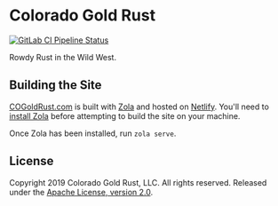 # Colorado Gold Rust

[![GitLab CI Pipeline Status](https://gitlab.com/cogoldrust/www/badges/master/pipeline.svg)](https://gitlab.com/cogoldrust/www/commits/master)

Rowdy Rust in the Wild West.

## Building the Site

[COGoldRust.com](https://cogoldrust.com) is built with
[Zola](https://getzola.org) and hosted on [Netlify](https://www.netlify.com). You'll need to
[install
Zola](https://www.getzola.org/documentation/getting-started/installation/)
before attempting to build the site on your machine.

Once Zola has been installed, run `zola serve`.

## License

Copyright 2019 Colorado Gold Rust, LLC. All rights reserved. Released
under the [Apache License, version 2.0](LICENSE).
